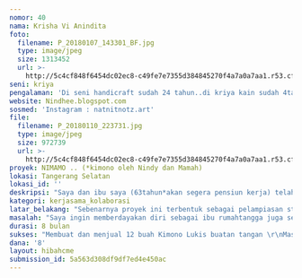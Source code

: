 ```yaml
---
nomor: 40
nama: Krisha Vi Anindita
foto:
  filename: P_20180107_143301_BF.jpg
  type: image/jpeg
  size: 1313452
  url: >-
    http://5c4cf848f6454dc02ec8-c49fe7e7355d384845270f4a7a0a7aa1.r53.cf2.rackcdn.com/e099be4f-a8f8-4315-81fd-790bdc63bfee/P_20180107_143301_BF.jpg
seni: kriya
pengalaman: 'Di seni handicraft sudah 24 tahun..di kriya kain sudah 4tahun '
website: Nindhee.blogspot.com
sosmed: 'Instagram : natnitnotz.art'
file:
  filename: P_20180110_223731.jpg
  type: image/jpeg
  size: 972739
  url: >-
    http://5c4cf848f6454dc02ec8-c49fe7e7355d384845270f4a7a0a7aa1.r53.cf2.rackcdn.com/d2c29862-ebda-4b68-93e7-91c2171f979f/P_20180110_223731.jpg
proyek: NIMAMO .. (*kimono oleh Nindy dan Mamah)
lokasi: Tangerang Selatan
lokasi_id: ''
deskripsi: "Saya dan ibu saya (63tahun*akan segera pensiun kerja) telah menekuni dunia seni kain selama 24tahun..\r\nBelakangan ini,\r\nSaya menekuni kriya kain terutama Seni Lukis Kain selama 4tahun dan terbersit untuk membuat \"merek pakaian \" saya sendiri.. \r\nSaya dan ibu menjahit,merancang , baju berdasarkan inspirasi saya akan Kimono.. baju khas Jepang yang banyak disukai perempuan Indonesia maupun dunia..\r\nBaju yg menurut saya membuat perempuan pemakainya terlihat Cantik, Anggun juga Kuat ..\r\nKimono tersebut kemudian saya lukis sendiri dengan lukisan khas kekayaan Indonesia \r\nMisal, batik, burung cendrawasih, bunga anggrek, dan lain sebagainya.. \r\njuga dikriyakan dengan aplikasi seperti sulam dan manik..\r\nSehingga Kimono tersebut akan melambangkan \"Indonesian Women Empowerment\" "
kategori: kerjasama_kolaborasi
latar_belakang: "Sebenarnya proyek ini terbentuk sebagai pelampiasan stres pospartum krn.mengurus anak..\r\nBanyak teman kemudian memesan Kaos Lukis buatan saya .. \r\nKemudian saya ingin membuat sendiri suatu merek pakaian yang melambangkan wanita.. \r\nSaya tidak mau yang biasa..\r\nSaya ingin karya saya benar2 unik dan bisa merepresentasikan Perempuan Indonesia  yang Mandiri, Kuat, Cantik,Kuat, dan Elegan .. \r\nDari wanita dan pengkaryanya yaitu saya dan ibusaya,\r\nUntuk wanita pemakainya ,\r\nDan saya juga ingin membantu memberdayakan untuk perempuan penjahit, pelukis lain,"
masalah: "Saya ingin memberdayakan diri sebagai ibu rumahtangga juga selaku pelukis dan ibusaya selaku penjahit..\r\nJuga membuat wanita pemakai pakaian saya merasakan jati dirinya..\r\nSekaligus mempromosikan Seni, Budaya, dan kekayaan alam Indonesia\r\nSaya juga ingin menyisihkan sebagian hasil penjualan untuk proyek2 sosial saya seperti mengajar anak2 yatimpiatu melukis kain, memberdayakan pembatik dan juga menggunakan kain khas Indonesia , mengajak para perempuan untuk memberdayakan diri dalam kriya kain .. \r\nJuga berharap menambah kuat pangsa merek lokal, menjadi fashion perlambang nasionalisme , juga menguatkan jejak kaki perempuan di kancah industri Indonesia"
durasi: 8 bulan
sukses: "Membuat dan menjual 12 buah Kimono Lukis buatan tangan \r\nMasing2 dengan lukisan dan tema yang berbeda\r\nMenyisihkan 10% persen penjualan bagi pemberdayaan perempuan "
dana: '8'
layout: hibahcme
submission_id: 5a563d308df9df7ed4e450ac
---
```

